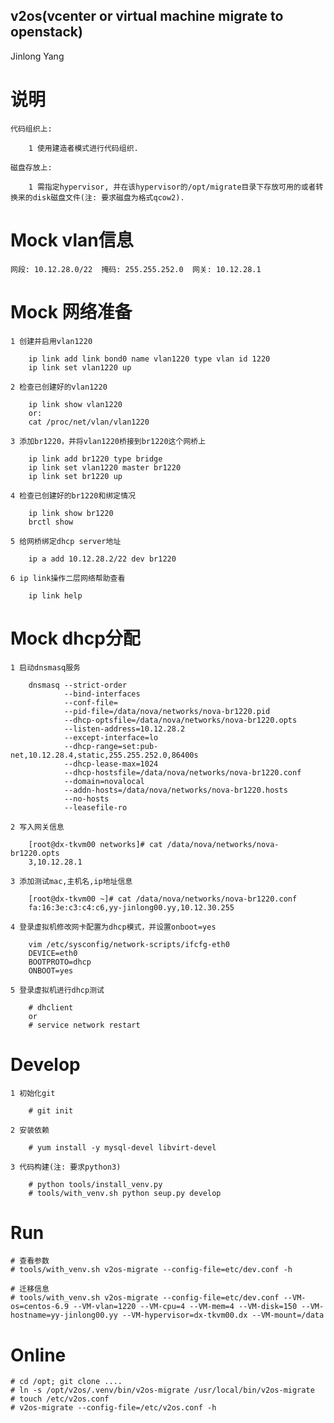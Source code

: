 v2os(vcenter or virtual machine migrate to openstack)
-----------------------------------------------------
Jinlong Yang


# 说明

    代码组织上:

        1 使用建造者模式进行代码组织.

    磁盘存放上:

        1 需指定hypervisor, 并在该hypervisor的/opt/migrate目录下存放可用的或者转换来的disk磁盘文件(注: 要求磁盘为格式qcow2).


# Mock vlan信息

    网段: 10.12.28.0/22  掩码: 255.255.252.0  网关: 10.12.28.1


# Mock 网络准备

    1 创建并启用vlan1220

        ip link add link bond0 name vlan1220 type vlan id 1220
        ip link set vlan1220 up

    2 检查已创建好的vlan1220

        ip link show vlan1220
        or:
        cat /proc/net/vlan/vlan1220

    3 添加br1220，并将vlan1220桥接到br1220这个网桥上

        ip link add br1220 type bridge
        ip link set vlan1220 master br1220
        ip link set br1220 up

    4 检查已创建好的br1220和绑定情况

        ip link show br1220
        brctl show

    5 给网桥绑定dhcp server地址

        ip a add 10.12.28.2/22 dev br1220

    6 ip link操作二层网络帮助查看

        ip link help


# Mock dhcp分配

    1 启动dnsmasq服务

        dnsmasq --strict-order
                --bind-interfaces
                --conf-file=
                --pid-file=/data/nova/networks/nova-br1220.pid
                --dhcp-optsfile=/data/nova/networks/nova-br1220.opts
                --listen-address=10.12.28.2
                --except-interface=lo
                --dhcp-range=set:pub-net,10.12.28.4,static,255.255.252.0,86400s
                --dhcp-lease-max=1024
                --dhcp-hostsfile=/data/nova/networks/nova-br1220.conf
                --domain=novalocal
                --addn-hosts=/data/nova/networks/nova-br1220.hosts
                --no-hosts
                --leasefile-ro

    2 写入网关信息

        [root@dx-tkvm00 networks]# cat /data/nova/networks/nova-br1220.opts
        3,10.12.28.1

    3 添加测试mac,主机名,ip地址信息

        [root@dx-tkvm00 ~]# cat /data/nova/networks/nova-br1220.conf
        fa:16:3e:c3:c4:c6,yy-jinlong00.yy,10.12.30.255

    4 登录虚拟机修改网卡配置为dhcp模式，并设置onboot=yes

        vim /etc/sysconfig/network-scripts/ifcfg-eth0
        DEVICE=eth0
        BOOTPROTO=dhcp
        ONBOOT=yes

    5 登录虚拟机进行dhcp测试

        # dhclient
        or
        # service network restart


# Develop

    1 初始化git

        # git init

    2 安装依赖

        # yum install -y mysql-devel libvirt-devel

    3 代码构建(注: 要求python3)

        # python tools/install_venv.py
        # tools/with_venv.sh python seup.py develop


# Run

    # 查看参数
    # tools/with_venv.sh v2os-migrate --config-file=etc/dev.conf -h

    # 迁移信息
    # tools/with_venv.sh v2os-migrate --config-file=etc/dev.conf --VM-os=centos-6.9 --VM-vlan=1220 --VM-cpu=4 --VM-mem=4 --VM-disk=150 --VM-hostname=yy-jinlong00.yy --VM-hypervisor=dx-tkvm00.dx --VM-mount=/data


# Online

    # cd /opt; git clone ....
    # ln -s /opt/v2os/.venv/bin/v2os-migrate /usr/local/bin/v2os-migrate
    # touch /etc/v2os.conf
    # v2os-migrate --config-file=/etc/v2os.conf -h

